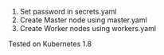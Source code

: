1. Set password in secrets.yaml
2. Create Master node using master.yaml
3. Create Worker nodes using workers.yaml

Tested on Kubernetes 1.8
